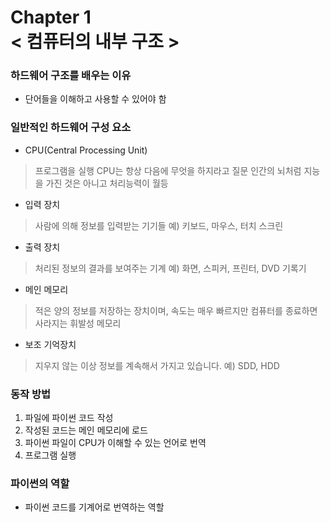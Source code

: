 Chapter 1<br/>
< 컴퓨터의 내부 구조 >
=====================


### 하드웨어 구조를 배우는 이유
- 단어들을 이해하고 사용할 수 있어야 함


### 일반적인 하드웨어 구성 요소
- CPU(Central Processing Unit)
> 프로그램을 실행
> CPU는 항상 다음에 무엇을 하지라고 질문
> 인간의 뇌처럼 지능을 가진 것은 아니고 처리능력이 월등

- 입력 장치
> 사람에 의해 정보를 입력받는 기기들
> 예) 키보드, 마우스, 터치 스크린

- 출력 장치
> 처리된 정보의 결과를 보여주는 기계
> 예) 화면, 스피커, 프린터, DVD 기록기

- 메인 메모리
> 적은 양의 정보를 저장하는 장치이며,
> 속도는 매우 빠르지만 컴퓨터를 종료하면 사라지는 휘발성 메모리

- 보조 기억장치
> 지우지 않는 이상 정보를 계속해서 가지고 있습니다.
> 예) SDD, HDD


### 동작 방법
1. 파일에 파이썬 코드 작성
2. 작성된 코드는 메인 메모리에 로드
3. 파이썬 파일이 CPU가 이해할 수 있는 언어로 번역
4. 프로그램 실행


### 파이썬의 역할
- 파이썬 코드를 기계어로 번역하는 역할

